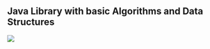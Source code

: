 ## Java Library with basic Algorithms and Data Structures </br> 

<a href="https://travis-ci.org/jorgeacf/java-lib">
<img src="https://travis-ci.org/jorgeacf/java-lib.svg" />
</a>
